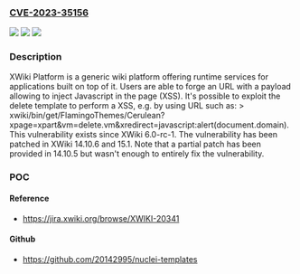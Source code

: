 ### [CVE-2023-35156](https://cve.mitre.org/cgi-bin/cvename.cgi?name=CVE-2023-35156)
![](https://img.shields.io/static/v1?label=Product&message=xwiki-platform&color=blue)
![](https://img.shields.io/static/v1?label=Version&message=%3D%20%3E%3D%206.0-rc-1%2C%20%3C%2014.10.6%20&color=brighgreen)
![](https://img.shields.io/static/v1?label=Vulnerability&message=CWE-87%3A%20Improper%20Neutralization%20of%20Alternate%20XSS%20Syntax&color=brighgreen)

### Description

XWiki Platform is a generic wiki platform offering runtime services for applications built on top of it. Users are able to forge an URL with a payload allowing to inject Javascript in the page (XSS). It's possible to exploit the delete template to perform a XSS, e.g. by using URL such as: > xwiki/bin/get/FlamingoThemes/Cerulean?xpage=xpart&vm=delete.vm&xredirect=javascript:alert(document.domain). This vulnerability exists since XWiki 6.0-rc-1. The vulnerability has been patched in XWiki 14.10.6 and 15.1. Note that a partial patch has been provided in 14.10.5 but wasn't enough to entirely fix the vulnerability. 

### POC

#### Reference
- https://jira.xwiki.org/browse/XWIKI-20341

#### Github
- https://github.com/20142995/nuclei-templates

